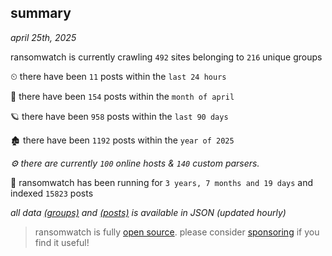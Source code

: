 
## summary
_april 25th, 2025_

ransomwatch is currently crawling `492` sites belonging to `216` unique groups

⏲ there have been `11` posts within the `last 24 hours`

🦈 there have been `154` posts within the `month of april`

🪐 there have been `958` posts within the `last 90 days`

🏚 there have been `1192` posts within the `year of 2025`

_⚙️ there are currently `100` online hosts & `140` custom parsers._

🦕 ransomwatch has been running for `3 years, 7 months and 19 days` and indexed `15823` posts

_all data  [(groups)](http://ransomwhat.telemetry.ltd/groups) and [(posts)](http://ransomwhat.telemetry.ltd/posts) is available in JSON (updated hourly)_

> ransomwatch is fully [open source](https://github.com/joshhighet/ransomwatch#ransomwatch--). please consider [sponsoring](https://github.com/sponsors/joshhighet) if you find it useful!
